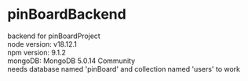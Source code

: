 # pinBoardBackend
backend for pinBoardProject <br>
node version: v18.12.1<br>
npm version: 9.1.2<br>
mongoDB: MongoDB 5.0.14 Community<br>
needs database named 'pinBoard' and collection named 'users' to work<br>
